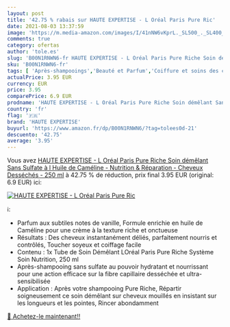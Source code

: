 ```yaml
---
layout: post
title: '42.75 % rabais sur HAUTE EXPERTISE - L Oréal Paris Pure Ric'
date: 2021-08-03 13:37:59
image: 'https://m.media-amazon.com/images/I/41nNW6vKprL._SL500_._SL400_.jpg'
comments: true
category: ofertas
author: 'tole.es'
slug: 'B00N1RNWN6-fr HAUTE EXPERTISE - L Oréal Paris Pure Riche Soin démêlant...'
sku: 'B00N1RNWN6-fr'
tags: [ 'Après-shampooings','Beauté et Parfum','Coiffure et soins des cheveux','Soins des cheveux','haute expertise', ]
actualPrice: 3.95 EUR
currency: EUR
price: 3.95
comparePrice: 6.9 EUR
prodname: 'HAUTE EXPERTISE - L Oréal Paris Pure Riche Soin démêlant Sans Sulfate à l Huile de Caméline - Nutrition & Réparation - Cheveux Desséchés - 250 ml'
country: 'fr'
flag: '🇫🇷'
brand: 'HAUTE EXPERTISE'
buyurl: 'https://www.amazon.fr/dp/B00N1RNWN6/?tag=tolees0d-21'
descuento: '42.75'
average: '3.95'
---
```


Vous avez [HAUTE EXPERTISE - L Oréal Paris Pure Riche Soin démêlant Sans Sulfate à l Huile de Caméline - Nutrition & Réparation - Cheveux Desséchés - 250 ml](https://www.amazon.fr/dp/B00N1RNWN6/?tag=tolees0d-21)  à  42.75 % de réduction, prix final  3.95 EUR (original: 6.9 EUR) ici:

[![HAUTE EXPERTISE - L Oréal Paris Pure Ric](https://m.media-amazon.com/images/I/41nNW6vKprL._SL500_._SL400_.jpg)](https://www.amazon.fr/dp/B00N1RNWN6/?tag=tolees0d-21)

ℹ️:

- Parfum aux subtiles notes de vanille, Formule enrichie en huile de Caméline pour une crème à la texture riche et onctueuse
- Résultats : Des cheveux instantanément déliés, parfaitement nourris et contrôlés, Toucher soyeux et coiffage facile
- Contenu : 1x Tube de Soin Démêlant LOréal Paris Pure Riche Système Soin Nutrition, 250 ml
- Après-shampooing sans sulfate au pouvoir hydratant et nourrissant pour une action efficace sur la fibre capillaire desséchée et ultra-sensibilisée
- Application : Après votre shampooing Pure Riche, Répartir soigneusement ce soin démêlant sur cheveux mouillés en insistant sur les longueurs et les pointes, Rincer abondamment

[🛒 Achetez-le maintenant!!](https://www.amazon.fr/dp/B00N1RNWN6/?tag=tolees0d-21)

